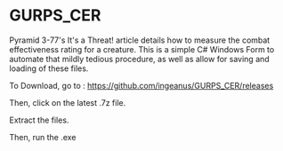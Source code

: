 # GURPS_CER
Pyramid 3-77's It's a Threat! article details how to measure the combat effectiveness rating for a creature. This is a simple C# Windows Form to automate that mildly tedious procedure, as well as allow for saving and loading of these files.

To Download, go to :
https://github.com/ingeanus/GURPS_CER/releases

Then, click on the latest .7z file.

Extract the files.

Then, run the .exe
